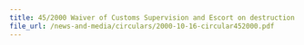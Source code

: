 ```yaml
---
title: 45/2000 Waiver of Customs Supervision and Escort on destruction of GST-unpaid goods
file_url: /news-and-media/circulars/2000-10-16-circular452000.pdf
---
```

